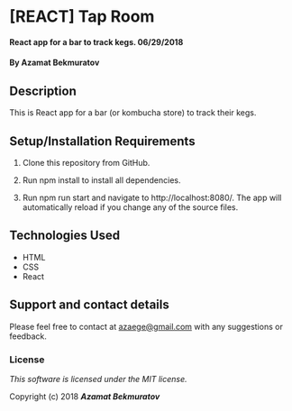 # [REACT] Tap Room

#### React app for a bar to track kegs. 06/29/2018

#### By **Azamat Bekmuratov**

## Description

This is React app for a bar (or kombucha store) to track their kegs.

## Setup/Installation Requirements

1. Clone this repository from GitHub.

2. Run npm install to install all dependencies.

3. Run npm run start and navigate to http://localhost:8080/. The app will automatically reload if you change any of the source files.

## Technologies Used
* HTML
* CSS
* React

## Support and contact details

Please feel free to contact at azaege@gmail.com with any suggestions or feedback.

### License

*This software is licensed under the MIT license.*

Copyright (c) 2018 **_Azamat Bekmuratov_**
